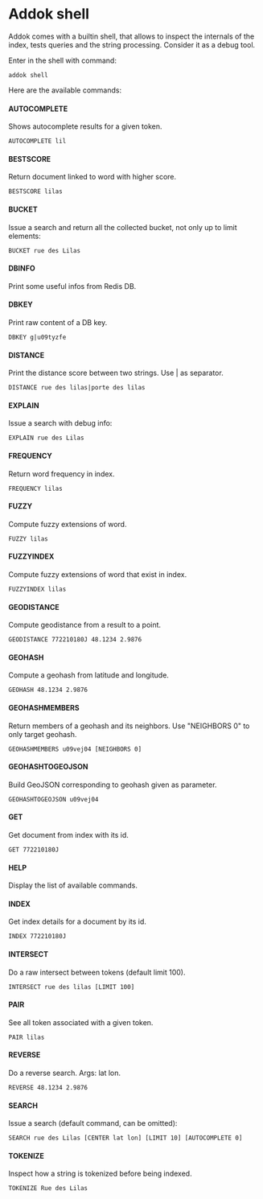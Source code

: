 # Addok shell

Addok comes with a builtin shell, that allows to inspect the
internals of the index, tests queries and the string processing.
Consider it as a debug tool.

Enter in the shell with command:

    addok shell

Here are the available commands:

#### AUTOCOMPLETE
Shows autocomplete results for a given token.

    AUTOCOMPLETE lil

#### BESTSCORE
Return document linked to word with higher score.

    BESTSCORE lilas

#### BUCKET
Issue a search and return all the collected bucket, not only up to limit elements:

    BUCKET rue des Lilas

#### DBINFO
Print some useful infos from Redis DB.

#### DBKEY
Print raw content of a DB key.

    DBKEY g|u09tyzfe

#### DISTANCE
Print the distance score between two strings. Use | as separator.

    DISTANCE rue des lilas|porte des lilas

#### EXPLAIN
Issue a search with debug info:

    EXPLAIN rue des Lilas

#### FREQUENCY
Return word frequency in index.

    FREQUENCY lilas

#### FUZZY
Compute fuzzy extensions of word.

    FUZZY lilas

#### FUZZYINDEX
Compute fuzzy extensions of word that exist in index.

    FUZZYINDEX lilas

#### GEODISTANCE
Compute geodistance from a result to a point.

    GEODISTANCE 772210180J 48.1234 2.9876

#### GEOHASH
Compute a geohash from latitude and longitude.

    GEOHASH 48.1234 2.9876

#### GEOHASHMEMBERS
Return members of a geohash and its neighbors. Use "NEIGHBORS 0"
to only target geohash.

    GEOHASHMEMBERS u09vej04 [NEIGHBORS 0]

#### GEOHASHTOGEOJSON
Build GeoJSON corresponding to geohash given as parameter.

    GEOHASHTOGEOJSON u09vej04

#### GET
Get document from index with its id.

    GET 772210180J

#### HELP
Display the list of available commands.

#### INDEX
Get index details for a document by its id.

    INDEX 772210180J

#### INTERSECT
Do a raw intersect between tokens (default limit 100).

    INTERSECT rue des lilas [LIMIT 100]

#### PAIR
See all token associated with a given token.

    PAIR lilas

#### REVERSE
Do a reverse search. Args: lat lon.

    REVERSE 48.1234 2.9876

#### SEARCH
Issue a search (default command, can be omitted):

    SEARCH rue des Lilas [CENTER lat lon] [LIMIT 10] [AUTOCOMPLETE 0]

#### TOKENIZE
Inspect how a string is tokenized before being indexed.

    TOKENIZE Rue des Lilas
